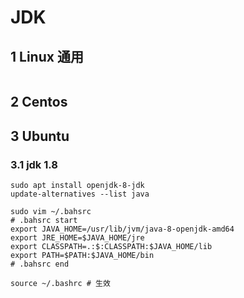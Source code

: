 # JDK

## 1 Linux 通用

```
```

## 2 Centos

## 3 Ubuntu

### 3.1 jdk 1.8

```
sudo apt install openjdk-8-jdk
update-alternatives --list java

sudo vim ~/.bahsrc
# .bahsrc start
export JAVA_HOME=/usr/lib/jvm/java-8-openjdk-amd64
export JRE_HOME=$JAVA_HOME/jre
export CLASSPATH=.:$:CLASSPATH:$JAVA_HOME/lib
export PATH=$PATH:$JAVA_HOME/bin
# .bahsrc end

source ~/.bashrc # 生效
```